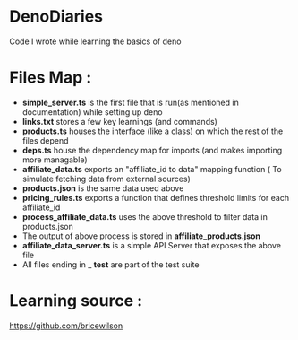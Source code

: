 # DenoDiaries
Code I wrote while learning the basics of deno
 # Files Map :
 * **simple_server.ts** is the first file that is run(as mentioned in documentation) while setting up deno
 * **links.txt** stores a few key learnings (and commands)
 * **products.ts** houses the interface (like a class) on which the rest of the files depend
 * **deps.ts** house the dependency map for imports (and makes importing more managable)
 * **affiliate_data.ts** exports an "affiliate_id to data" mapping function ( To simulate fetching data from external sources)
 * **products.json** is the same data used above
 * **pricing_rules.ts** exports a function that defines threshold limits for each affiliate_id
 * **process_affiliate_data.ts** uses the above threshold to filter data in products.json
 * The output of above process is stored in **affiliate_products.json**
 * **affiliate_data_server.ts** is a simple API Server that exposes the above file
 * All files ending in _ **test** are part of the test suite

# Learning source :
https://github.com/bricewilson
